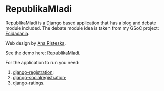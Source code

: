 RepublikaMladi 
===============

RepublikaMladi is a Django based application that has a blog and debate module included. 
The debate module idea is taken from my GSoC project: [Ecidadania](https://github.com/cidadania/e-cidadania).

Web design by [Ana Risteska](https://github.com/anarisris).

See the demo here: [RepublikaMladi](http://republikamladi.mk/).

For the application to run you need:  
1. [django-registration](http://docs.b-list.org/django-registration/0.8/);
2. [django-socialregistration](https://github.com/flashingpumpkin/django-socialregistration);
3. [django-ratings](https://github.com/dcramer/django-ratings).